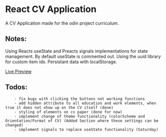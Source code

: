 # React CV Application

A CV Application made for the odin project curriculum.

## Notes:

Using Reacts useState and Preacts signals implementations for state management. By default useState is commented out.
Using the uuid library for custom item ids.
Persistant data with localStorage.

[Live Preview]()

## Todos:

```
    - fix bugs with clicking the buttons not working functions
    - add hidden attribute to all education and work elements, when true it does not show up on the CV itself (done)
    - styling of elements on cv paper (done for now)
    - implement change of theme functionality (colorScheme and Orientation/Format of CV) (Added Section where these settings can be changed)
    - implement signals to replace useState functionality (Saturday)
```
